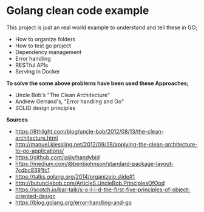 # Golang clean code example

This project is just an real world example to understand and tell these in GO;

- How to organize folders
- How to test go project
- Dependency management
- Error handling
- RESTful APIs
- Serving in Docker

**To solve the some above problems have been used these Approaches;**

- Uncle Bob's "The Clean Architecture" 
- Andrew Gerrand's, "Error handling and Go" 
- SOLID design principles


**Sources**

- https://8thlight.com/blog/uncle-bob/2012/08/13/the-clean-architecture.html
- http://manuel.kiessling.net/2012/09/28/applying-the-clean-architecture-to-go-applications/
- https://github.com/jaijiv/handybid
- https://medium.com/@benbjohnson/standard-package-layout-7cdbc8391fc1
- https://talks.golang.org/2014/organizeio.slide#1
- http://butunclebob.com/ArticleS.UncleBob.PrinciplesOfOod
- https://scotch.io/bar-talk/s-o-l-i-d-the-first-five-principles-of-object-oriented-design
- https://blog.golang.org/error-handling-and-go

